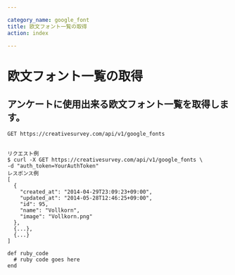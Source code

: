 ```yaml
---

category_name: google_font
title: 欧文フォント一覧の取得
action: index

---
```


# 欧文フォント一覧の取得

## アンケートに使用出来る欧文フォント一覧を取得します。

`GET https://creativesurvey.com/api/v1/google_fonts`

~~~

リクエスト例
$ curl -X GET https://creativesurvey.com/api/v1/google_fonts \
-d "auth_token=YourAuthToken"
レスポンス例
[
  {
    "created_at": "2014-04-29T23:09:23+09:00",
    "updated_at": "2014-05-28T12:46:25+09:00",
    "id": 95,
    "name": "Vollkorn",
    "image": "Vollkorn.png"
  },
  {...},
  {...}
]
~~~

 
~~~
def ruby_code
  # ruby code goes here
end
~~~

　
　
